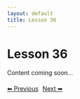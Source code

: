 ```yaml
---
layout: default
title: Lesson 36
---
```


# Lesson 36

Content coming soon...

<div style="margin-top: 20px;">
<a href="/docs/intermediate/Lessons/lesson_35.html" style="margin-right: 10px;">⬅ Previous</a><a href="/docs/intermediate/Lessons/lesson_37.html">Next ➡</a>
</div>
